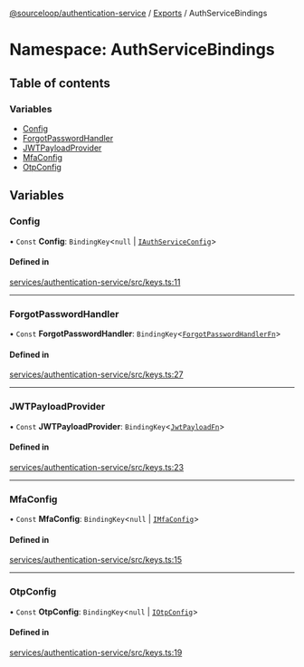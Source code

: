 [@sourceloop/authentication-service](../README.md) / [Exports](../modules.md) / AuthServiceBindings

# Namespace: AuthServiceBindings

## Table of contents

### Variables

- [Config](AuthServiceBindings.md#config)
- [ForgotPasswordHandler](AuthServiceBindings.md#forgotpasswordhandler)
- [JWTPayloadProvider](AuthServiceBindings.md#jwtpayloadprovider)
- [MfaConfig](AuthServiceBindings.md#mfaconfig)
- [OtpConfig](AuthServiceBindings.md#otpconfig)

## Variables

### Config

• `Const` **Config**: `BindingKey`<``null`` \| [`IAuthServiceConfig`](../interfaces/IAuthServiceConfig.md)\>

#### Defined in

[services/authentication-service/src/keys.ts:11](https://github.com/sourcefuse/loopback4-microservice-catalog/blob/b93c60ac7/services/authentication-service/src/keys.ts#L11)

___

### ForgotPasswordHandler

• `Const` **ForgotPasswordHandler**: `BindingKey`<[`ForgotPasswordHandlerFn`](../modules.md#forgotpasswordhandlerfn)\>

#### Defined in

[services/authentication-service/src/keys.ts:27](https://github.com/sourcefuse/loopback4-microservice-catalog/blob/b93c60ac7/services/authentication-service/src/keys.ts#L27)

___

### JWTPayloadProvider

• `Const` **JWTPayloadProvider**: `BindingKey`<[`JwtPayloadFn`](../modules.md#jwtpayloadfn)\>

#### Defined in

[services/authentication-service/src/keys.ts:23](https://github.com/sourcefuse/loopback4-microservice-catalog/blob/b93c60ac7/services/authentication-service/src/keys.ts#L23)

___

### MfaConfig

• `Const` **MfaConfig**: `BindingKey`<``null`` \| [`IMfaConfig`](../interfaces/IMfaConfig.md)\>

#### Defined in

[services/authentication-service/src/keys.ts:15](https://github.com/sourcefuse/loopback4-microservice-catalog/blob/b93c60ac7/services/authentication-service/src/keys.ts#L15)

___

### OtpConfig

• `Const` **OtpConfig**: `BindingKey`<``null`` \| [`IOtpConfig`](../interfaces/IOtpConfig.md)\>

#### Defined in

[services/authentication-service/src/keys.ts:19](https://github.com/sourcefuse/loopback4-microservice-catalog/blob/b93c60ac7/services/authentication-service/src/keys.ts#L19)
